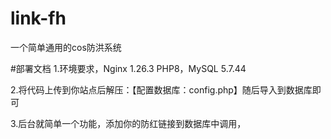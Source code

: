 # link-fh
一个简单通用的cos防洪系统

#部署文档
1.环境要求，Nginx 1.26.3 PHP8，MySQL 5.7.44

2.将代码上传到你站点后解压：【配置数据库：config.php】随后导入到数据库即可

3.后台就简单一个功能，添加你的防红链接到数据库中调用，
